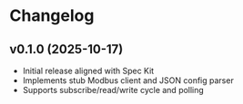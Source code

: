 # Changelog

## v0.1.0 (2025-10-17)
- Initial release aligned with Spec Kit  
- Implements stub Modbus client and JSON config parser  
- Supports subscribe/read/write cycle and polling